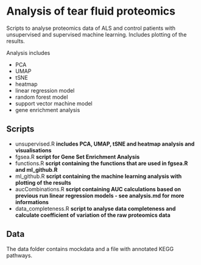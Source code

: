 # Analysis of tear fluid proteomics

Scripts to analyse proteomics data of ALS and control patients with unsupervised and supervised machine learning. Includes plotting of the results.

Analysis includes
* PCA
* UMAP
* tSNE
* heatmap
* linear regression model
* random forest model
* support vector machine model
* gene enrichment analysis

## Scripts
* unsupervised.R **includes PCA, UMAP, tSNE and heatmap analysis and visualisations**
* fgsea.R **script for Gene Set Enrichment Analysis**
* functions.R **script containing the functions that are used in fgsea.R and ml_github.R**
* ml_github.R **script containing the machine learning analysis with plotting of the results**
* aucCombinations.R **script containing AUC calculations based on previous run linear regression models - see analysis.md for more informations**
* data_completeness.R **script to analyse data completeness and calculate coefficient of variation of the raw proteomics data**

## Data
The data folder contains mockdata and a file with annotated KEGG pathways.
